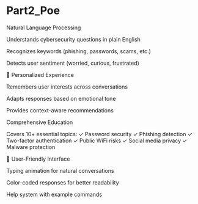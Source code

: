 # Part2_Poe
Natural Language Processing

Understands cybersecurity questions in plain English

Recognizes keywords (phishing, passwords, scams, etc.)

Detects user sentiment (worried, curious, frustrated)

🔹 Personalized Experience

Remembers user interests across conversations

Adapts responses based on emotional tone

Provides context-aware recommendations

Comprehensive Education

Covers 10+ essential topics:
✓ Password security
✓ Phishing detection
✓ Two-factor authentication
✓ Public WiFi risks
✓ Social media privacy
✓ Malware protection

🔹 User-Friendly Interface

Typing animation for natural conversations

Color-coded responses for better readability

Help system with example commands
